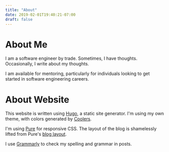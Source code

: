 ```yaml
---
title: "About"
date: 2019-02-01T19:40:21-07:00
draft: false
---
```


# About Me

I am a software engineer by trade. Sometimes, I have thoughts. Occasionally, I write about my thoughts.

I am available for mentoring, particularly for individuals looking to get started in software engineering careers.

# About Website

This website is written using [Hugo](https://gohugo.io/), a static site generator. I'm using my own theme, with colors generated by [Coolers](https://coolors.co/).

I'm using [Pure](https://purecss.io/) for responsive CSS. The layout of the blog is shamelessly lifted from Pure's [blog layout](https://purecss.io/layouts/blog/).

I use [Grammarly](https://www.grammarly.com/) to check my spelling and grammar in posts.

